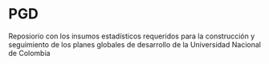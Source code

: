 # PGD
Reposiorio con los insumos estadísticos requeridos para la construcción y seguimiento de los planes globales de desarrollo de la Universidad Nacional de Colombia
